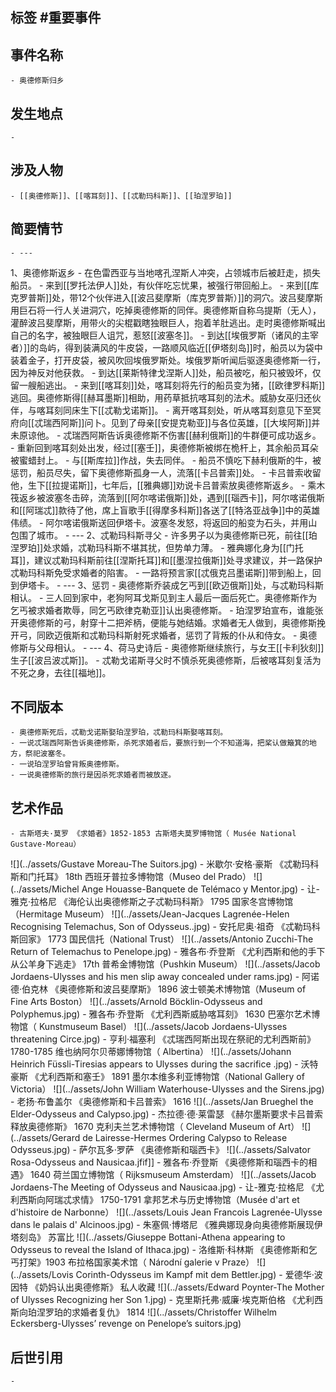 ## 标签  #重要事件
## 事件名称
	- 奥德修斯归乡
## 发生地点
	-
## 涉及人物
	- [[奥德修斯]]、[[喀耳刻]]、[[忒勒玛科斯]]、[[珀涅罗珀]]
## 简要情节
	- ---
1、奥德修斯返乡
	- 在色雷西亚与当地喀孔涅斯人冲突，占领城市后被赶走，损失船员。
	- 来到[[罗托法伊人]]处，有伙伴吃忘忧果，被强行带回船上。
	- 来到[[库克罗普斯]]处，带12个伙伴进入[[波吕斐摩斯（库克罗普斯）]]的洞穴。波吕斐摩斯用巨石将一行人关进洞穴，吃掉奥德修斯的同伴。奥德修斯自称乌提斯（无人），灌醉波吕斐摩斯，用带火的尖棍戳瞎独眼巨人，抱着羊肚逃出。走时奥德修斯喊出自己的名字，被独眼巨人诅咒，惹怒[[波塞冬]]。
	- 到达[[埃俄罗斯（诸风的主宰者）]]的岛屿，得到装满风的牛皮袋，一路顺风临近[[伊塔刻岛]]时，船员以为袋中装着金子，打开皮袋，被风吹回埃俄罗斯处。埃俄罗斯听闻后驱逐奥德修斯一行，因为神反对他获救。
	- 到达[[莱斯特律戈涅斯人]]处，船员被吃，船只被毁坏，仅留一艘船逃出。
	- 来到[[喀耳刻]]处，喀耳刻将先行的船员变为猪，[[欧律罗科斯]]逃回。奥德修斯得[[赫耳墨斯]]相助，用药草抵抗喀耳刻的法术。威胁女巫归还伙伴，与喀耳刻同床生下[[忒勒戈诺斯]]。
	- 离开喀耳刻处，听从喀耳刻意见下至冥府向[[忒瑞西阿斯]]问卜。见到了母亲[[安提克勒亚]]与各位英雄，[[大埃阿斯]]并未原谅他。
	- 忒瑞西阿斯告诉奥德修斯不伤害[[赫利俄斯]]的牛群便可成功返乡。
	- 重新回到喀耳刻处出发，经过[[塞壬]]，奥德修斯被绑在桅杆上，其余船员耳朵被蜜蜡封上。
	- 与[[斯库拉]]作战，失去同伴。
	- 船员不慎吃下赫利俄斯的牛，被惩罚，船员尽失，留下奥德修斯孤身一人，流落[[卡吕普索]]处。
	- 卡吕普索收留他，生下[[拉提诺斯]]，七年后，[[雅典娜]]劝说卡吕普索放奥德修斯返乡。
	- 乘木筏返乡被波塞冬击碎，流落到[[阿尔喀诺俄斯]]处，遇到[[瑙西卡]]，阿尔喀诺俄斯和[[阿瑞忒]]款待了他，席上盲歌手[[得摩多科斯]]各送了[[特洛亚战争]]中的英雄伟绩。
	- 阿尔喀诺俄斯送回伊塔卡。波塞冬发怒，将返回的船变为石头，并用山包围了城市。
	- ---
2、忒勒玛科斯寻父
	- 许多男子以为奥德修斯已死，前往[[珀涅罗珀]]处求婚，忒勒玛科斯不堪其扰，但势单力薄。
	- 雅典娜化身为[[门托耳]]，建议忒勒玛科斯前往[[涅斯托耳]]和[[墨涅拉俄斯]]处寻求建议，并一路保护忒勒玛科斯免受求婚者的陷害。
	- 一路将预言家[[忒俄克吕墨诺斯]]带到船上，回到伊塔卡。
	- ---
3、惩罚
	- 奥德修斯乔装成乞丐到[[欧迈俄斯]]处，与忒勒玛科斯相认。
	- 三人回到家中，老狗阿耳戈斯见到主人最后一面后死亡。奥德修斯作为乞丐被求婚者欺辱，同乞丐欧律克勒亚]]认出奥德修斯。
	- 珀涅罗珀宣布，谁能张开奥德修斯的弓，射穿十二把斧柄，便能与她结婚。求婚者无人做到，奥德修斯挽开弓，同欧迈俄斯和忒勒玛科斯射死求婚者，惩罚了背叛的仆从和侍女。
	- 奥德修斯与父母相认。
	- ---
4、荷马史诗后
	- 奥德修斯继续旅行，与女王[[卡利狄刻]]生子[[波吕波忒斯]]。
	- 忒勒戈诺斯寻父时不慎杀死奥德修斯，后被喀耳刻复活为不死之身，去往[[福地]]。
## 不同版本
	- 奥德修斯死后，忒勒戈诺斯娶珀涅罗珀，忒勒玛科斯娶喀耳刻。
	- 一说忒瑞西阿斯告诉奥德修斯，杀死求婚者后，要旅行到一个不知道海，把桨认做簸箕的地方，祭祀波塞冬。
	- 一说珀涅罗珀曾背叛奥德修斯。
	- 一说奥德修斯的旅行是因杀死求婚者而被放逐。
## 艺术作品
	- 古斯塔夫·莫罗 《求婚者》1852-1853 古斯塔夫莫罗博物馆（ Musée National Gustave-Moreau）
 ![](../assets/Gustave Moreau-The Suitors.jpg)
	- 米歇尔·安格·豪斯 《忒勒玛科斯和门托耳》 18th 西班牙普拉多博物馆（Museo del Prado）
 ![](../assets/Michel Ange Houasse-Banquete de Telémaco y Mentor.jpg)
	- 让-雅克·拉格尼 《海伦认出奥德修斯之子忒勒玛科斯》 1795 国家冬宫博物馆（Hermitage Museum）
 ![](../assets/Jean-Jacques Lagrenée-Helen Recognising Telemachus, Son of Odysseus..jpg)
	- 安托尼奥·祖奇 《忒勒玛科斯回家》 1773 国民信托（National Trust）
 ![](../assets/Antonio Zucchi-The Return of Telemachus to Penelope.jpg)
	- 雅各布·乔登斯 《尤利西斯和他的手下从公羊身下逃走》 17th 普希金博物馆（Pushkin Museum）
 ![](../assets/Jacob Jordaens-Ulysses and his men slip away concealed under rams.jpg)
	- 阿诺德·伯克林 《奥德修斯和波吕斐摩斯》 1896 波士顿美术博物馆（Museum of Fine Arts Boston）
 ![](../assets/Arnold Böcklin-Odysseus and Polyphemus.jpg)
	- 雅各布·乔登斯 《尤利西斯威胁喀耳刻》 1630 巴塞尔艺术博物馆（ Kunstmuseum Basel）
 ![](../assets/Jacob Jordaens-Ulysses threatening Circe.jpg)
	- 亨利·福塞利 《忒瑞西阿斯出现在祭祀的尤利西斯前》 1780-1785 维也纳阿尔贝蒂娜博物馆（ Albertina）
 ![](../assets/Johann Heinrich Füssli-Tiresias appears to Ulysses during the sacrifice .jpg)
	- 沃特豪斯 《尤利西斯和塞壬》 1891 墨尔本维多利亚博物馆（National Gallery of Victoria）
 ![](../assets/John William Waterhouse-Ulysses and the Sirens.jpg)
	- 老扬·布鲁盖尔 《奥德修斯和卡吕普索》 1616
 ![](../assets/Jan Brueghel the Elder-Odysseus and Calypso.jpg)
	- 杰拉德·德·莱雷瑟 《赫尔墨斯要求卡吕普索释放奥德修斯》 1670 克利夫兰艺术博物馆（ Cleveland Museum of Art）
 ![](../assets/Gerard de Lairesse-Hermes Ordering Calypso to Release Odysseus.jpg)
	- 萨尔瓦多·罗萨 《奥德修斯和瑙西卡》
 ![](../assets/Salvator Rosa-Odysseus and Nausicaa.jfif]]
	- 雅各布·乔登斯 《奥德修斯和瑙西卡的相遇》 1640 荷兰国立博物馆（ Rijksmuseum Amsterdam）
 ![](../assets/Jacob Jordaens-The Meeting of Odysseus and Nausicaa.jpg)
	- 让-雅克·拉格尼 《尤利西斯向阿瑞忒求情》 1750-1791 拿邦艺术与历史博物馆（Musée d'art et d'histoire de Narbonne）
 ![](../assets/Louis Jean Francois Lagrenée-Ulysse dans le palais d' Alcinoos.jpg)
	- 朱塞佩·博塔尼 《雅典娜现身向奥德修斯展现伊塔刻岛》 苏富比
 ![](../assets/Giuseppe Bottani-Athena appearing to Odysseus to reveal the Island of Ithaca.jpg)
	- 洛维斯·科林斯 《奥德修斯和乞丐打架》1903 布拉格国家美术馆（ Národní galerie v Praze）
 ![](../assets/Lovis Corinth-Odysseus im Kampf mit dem Bettler.jpg)
	- 爱德华·波因特 《奶妈认出奥德修斯》 私人收藏
 ![](../assets/Edward Poynter-The Mother of Ulysses Recognizing her Son 1.jpg)
	- 克里斯托弗·威廉·埃克斯伯格 《尤利西斯向珀涅罗珀的求婚者复仇》 1814
 ![](../assets/Christoffer Wilhelm Eckersberg-Ulysses’ revenge on Penelope’s suitors.jpg)
## 后世引用
	-
